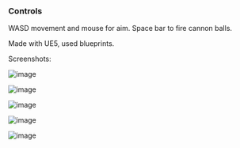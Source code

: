 ### Controls

WASD movement and mouse for aim.
Space bar to fire cannon balls.

Made with UE5, used blueprints.  


Screenshots:

![image](https://github.com/user-attachments/assets/f579b3e4-ef17-4b83-9478-e9c271f9c382)

![image](https://github.com/user-attachments/assets/ab760610-c95a-493a-a328-802c80f2cce3)

![image](https://github.com/user-attachments/assets/a147a38e-7b09-4694-983a-12408d1a2eb2)

![image](https://github.com/user-attachments/assets/394bea88-6efe-479c-b521-540a8ad2dbc8)

![image](https://github.com/user-attachments/assets/2e56ce35-6e77-4cd4-a4ec-cea3f61968c9)

